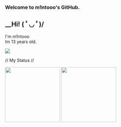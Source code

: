 ### Welcome to m1ntooo's GitHub.
## __Hi! ( ﾟ◡ ﾟ)/  
<p>I'm m1ntooo<br>
Im 13 years old.</p>
<p>
 <img src="https://count.getloli.com/get/@m1ntooo?theme=asoul">
</p>

// My Status //
<p>
  <img height="180px" src="https://github-readme-stats.vercel.app/api?username=m1ntooo&theme=dark"/>
  <img height="180px" src="https://github-readme-stats.vercel.app/api/top-langs/?username=m1ntooo&layout=compact&theme=dark"/>

  </a>
</p>
